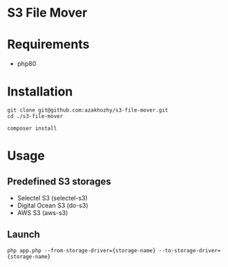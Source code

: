 # S3 File Mover

# Requirements

- php80

# Installation
```
git clone git@github.com:azakhozhy/s3-file-mover.git
cd ./s3-file-mover
```

```
composer install
```

# Usage

## Predefined S3 storages

- Selectel S3 (selectel-s3)
- Digital Ocean S3 (do-s3)
- AWS S3 (aws-s3)

## Launch
```
php app.php --from-storage-driver={storage-name} --to-storage-driver={storage-name}
```
